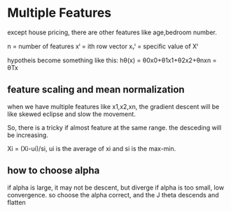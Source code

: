 # Multiple Features

except house pricing, there are other features like age,bedroom number.

n = number of features 
xⁱ = ith row vector
xᵧⁱ = specific value of Xⁱ

hypotheis become something like this:
hθ(x) = θ0x0+θ1x1+θ2x2+θnxn = θTx


## feature scaling and mean normalization

when we have multiple features like x1,x2,xn, the gradient descent will be like skewed eclipse and slow the movement.

So, there is a tricky if almost feature at the same range. the desceding will be increasing.

Xi = (Xi-ui)/si, ui is the average of xi and si is the max-min.

## how to choose alpha

if alpha is large, it may not be descent, but diverge
if alpha is too small, low convergence.
so choose the alpha correct, and the J theta descends and flatten
